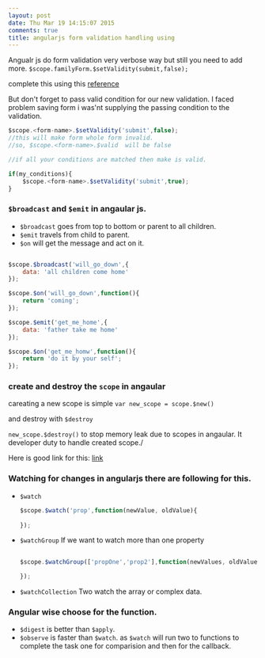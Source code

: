 ```yaml
---
layout: post
date: Thu Mar 19 14:15:07 2015
comments: true
title: angularjs form validation handling using
---
```


Angualr js do form validation very verbose way but still you need to add more.
`$scope.familyForm.$setValidity(submit,false);`

complete this using this [reference](https://docs.angularjs.org/api/ng/type/ngModel.NgModelController)

But don't forget to pass valid condition for our new validation. I faced problem saving form i was'nt supplying the passing condition to the validation.


```javascript
$scope.<form-name>.$setValidity('submit',false);
//this will make form whole form invalid.
//so, $scope.<form-name>.$valid  will be false

//if all your conditions are matched then make is valid.

if(my_conditions){
	$scope.<form-name>.$setValidity('submit',true);
}
```


### `$broadcast` and `$emit` in angaular js.

- `$broadcast` goes from top to bottom or parent to all children.
- `$emit` travels from child to parent.
- `$on` will get the message and act on it. 

```javascript

$scope.$broadcast('will_go_down',{
	data: 'all children come home'
});

$scope.$on('will_go_down',function(){
	return 'coming';
});

$scope.$emit('get_me_home',{
	data: 'father take me home'
});

$scope.$on('get_me_homw',function(){
	return 'do it by your self';
});

```

### create and destroy the `scope` in angaular

careating a new scope is simple
`var new_scope = scope.$new() `

and destroy with `$destroy`

`new_scope.$destroy()` 
to stop memory leak due to scopes in angaular. It developer duty to handle created scope./

Here is good link for this: [link](http://www.toptal.com/angular-js/videos/javascript-video-tutorial-using-destroy-to-clean-up-scopes-in-angularjs)


### Watching for changes in angularjs there are following for this.
- `$watch`
	
	```javascript
	$scope.$watch('prop',function(newValue, oldValue){
			
	});

	```
- `$watchGroup` If we want to watch more than one property

	```javascript
		
	$scope.$watchGroup(['propOne','prop2'],function(newValues, oldValues){

	});
	```
- `$watchCollection` Two watch the array or complex data.


### Angular wise choose for the function.
- `$digest` is better than `$apply`. 
- `$observe` is faster than `$watch`. as `$watch` will run two to functions to complete the task one for comparision and then for the callback.











